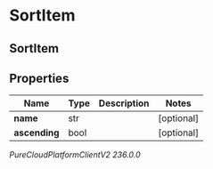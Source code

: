 # SortItem

## SortItem

## Properties

|Name | Type | Description | Notes|
|------------ | ------------- | ------------- | -------------|
| **name** | str |  | [optional] |
| **ascending** | bool |  | [optional] |



_PureCloudPlatformClientV2 236.0.0_
